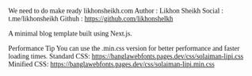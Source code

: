 We need to do make ready likhonsheikh.com
Author : Likhon Sheikh
Social : t.me/likhonsheikh
Githuh : https://github.com/likhonshelkh

A minimal blog template built using Next.js.

<html lang="bn">
<head>
    <meta charset="UTF-8">
    <meta name="viewport" content="width=device-width, initial-scale=1.0">
    <title>Likhom Sheikh</title>
    <link href="https://fonts.googleapis.com/css2?family=Playfair+Display&display=swap" rel="stylesheet">
    <link href="https://banglawebfonts.pages.dev/css/solaiman-lipi.css" rel="stylesheet">
    <style>
        body {
            font-family: 'Playfair Display', 'Solaiman Lipi', serif;
        }
    </style>
</head>

Performance Tip
You can use the .min.css version for better performance and faster loading times.
Standard CSS:
https://banglawebfonts.pages.dev/css/solaiman-lipi.css
Minified CSS:
https://banglawebfonts.pages.dev/css/solaiman-lipi.min.css
